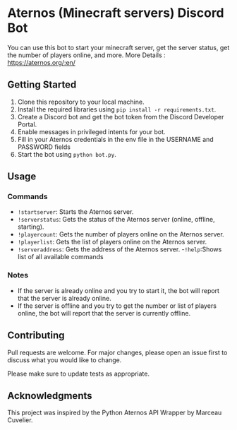 # Aternos (Minecraft servers) Discord Bot

You can use this bot to start your minecraft server, get the server status, get the number of players online, and more.
More Details : https://aternos.org/:en/

## Getting Started

1. Clone this repository to your local machine.
2. Install the required libraries using `pip install -r requirements.txt`.
3. Create a Discord bot and get the bot token from the Discord Developer Portal.
4. Enable messages in privileged intents for your bot.
5. Fill in your Aternos credentials in the env file in the USERNAME and PASSWORD fields
6. Start the bot using `python bot.py`.

## Usage

### Commands

- `!startserver`: Starts the Aternos server.
- `!serverstatus`: Gets the status of the Aternos server (online, offline, starting).
- `!playercount`: Gets the number of players online on the Aternos server.
- `!playerlist`: Gets the list of players online on the Aternos server.
- `!serveraddress`: Gets the address of the Aternos server.
-`!help`:Shows list of all available commands

### Notes

- If the server is already online and you try to start it, the bot will report that the server is already online.
- If the server is offline and you try to get the number or list of players online, the bot will report that the server is currently offline.

## Contributing

Pull requests are welcome. For major changes, please open an issue first to discuss what you would like to change.

Please make sure to update tests as appropriate.


## Acknowledgments

This project was inspired by the Python Aternos API Wrapper by Marceau Cuvelier.
